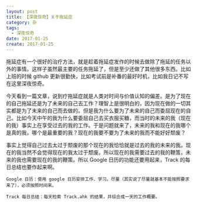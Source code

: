 ```yaml
---
layout: post
title: 【深夜惊奇】关于拖延症
category: 杂
tags:
  - 深夜惊奇
date: 2017-01-25
create: 2017-01-25
---
```


拖延症有一个很好的治疗方法，就是趁着拖延症发作的时候去做除了拖延的任务以外的事情。这样子虽然最主要的任务拖延了，但是至少还做了其他很多东西。比如上班的时候 github 更新很勤快，比如考试前是补番的最好时机，比如我日记不写在这里深夜惊奇。

今天看到一篇文章，说到疗拖延症就是人类对时间与价值认知的偏差。是为了现在的自己拖延还是为了未来的自己去工作？理智上是很明白的，因为现在做的一切其实都是为了未来的自己而去做的。但是我为什么要为了未来的自己而委屈现在的自己。比如今天中午的我为什么要委屈自己去买衣服买糖，而当时的未来的我（现在的我）事实上在享受过去的我的工作。于是问题就来了，未来的我和现在的我哪个是真的我，哪个是最重要的我？现在的我要不要为了未来的我而不能好好颓废？

事实上觉得自己过去太过于颓废的那个现在的我恰恰就是过去的我的未来的我。现在的我当然不会觉得现在的我太过于颓废。所以现在的我需要过去的我的鞭策，未来的我也需要现在的我的鞭策。所以 Google 日历的功能还要用起来，Track 的每日总结也要作起来啊。

    Google 日历：使用 google 日历安排工作、学习。尽量（其实说了尽量就基本不能按照要求来了），必须按照时间来。

    Track 每日总结：每天检索 Track.ahk 的结果，并综合成一天的工作概要。

